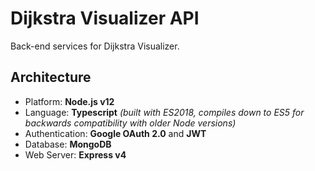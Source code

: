 # Dijkstra Visualizer API

Back-end services for Dijkstra Visualizer.

## Architecture

- Platform: **Node.js v12**
- Language: **Typescript** _(built with ES2018, compiles down to ES5 for backwards compatibility with older Node versions)_
- Authentication: **Google OAuth 2.0** and **JWT**
- Database: **MongoDB**
- Web Server: **Express v4**
